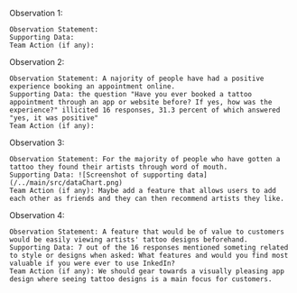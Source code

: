 Observation 1: 

    Observation Statement:
    Supporting Data:
    Team Action (if any):
  
Observation 2:

    Observation Statement: A najority of people have had a positive experience booking an appointment online.
    Supporting Data: the question "Have you ever booked a tattoo appointment through an app or website before? If yes, how was the experience?" illicited 16 responses, 31.3 percent of which answered "yes, it was positive"
    Team Action (if any):

Observation 3:

    Observation Statement: For the majority of people who have gotten a tattoo they found their artists through word of mouth.
    Supporting Data: ![Screenshot of supporting data](/../main/src/dataChart.png)
    Team Action (if any): Maybe add a feature that allows users to add each other as friends and they can then recommend artists they like.

Observation 4:

    Observation Statement: A feature that would be of value to customers would be easily viewing artists' tattoo designs beforehand.
    Supporting Data: 7 out of the 16 responses mentioned someting related to style or designs when asked: What features and would you find most valuable if you were ever to use InkedIn? 
    Team Action (if any): We should gear towards a visually pleasing app design where seeing tattoo designs is a main focus for customers.
